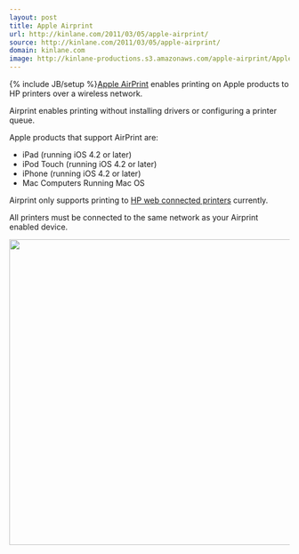 ```yaml
---
layout: post
title: Apple Airprint
url: http://kinlane.com/2011/03/05/apple-airprint/
source: http://kinlane.com/2011/03/05/apple-airprint/
domain: kinlane.com
image: http://kinlane-productions.s3.amazonaws.com/apple-airprint/Apple-Airprint-Overview.png
---
```

{% include JB/setup %}<a title="Apple Airprint" href="http://support.apple.com/kb/ht4356">Apple AirPrint</a> enables printing on Apple products to HP printers over a wireless network.<p></p>
Airprint enables printing without installing drivers or configuring a printer queue.<p></p>
Apple products that support AirPrint are:
<ul class="mainlist">
	<li>iPad (running iOS 4.2 or later)</li>
	<li>iPod Touch (running iOS 4.2 or later)</li>
	<li>iPhone (running iOS 4.2 or later)</li>
	<li>Mac Computers Running Mac OS</li>
</ul>
Airprint only supports printing to <a title="HP Web Connected Printers" href="http://h30495.www3.hp.com/about/printers">HP web connected printers</a> currently.<p></p>
All printers must be connected to the same network as your Airprint enabled device.<p></p>
<a href="http://kinlane-productions.s3.amazonaws.com/apple-airprint/Apple-Airprint-Overview.pn" target="_blank">
<img class="aligncenter" src="http://kinlane-productions.s3.amazonaws.com/apple-airprint/Apple-Airprint-Overview.png" alt="" width="550" />
</a>
